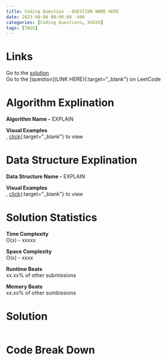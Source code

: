```yaml
---
title: Coding Question - QUESTION NAME HERE
date: 2023-00-00 00:00:00 -400
categories: [Coding Questions, XXXXX]
tags: [TAGS]
---
```


# Links  

Go to the [solution](#solution)  
Go to the [question](LINK HERE){:target="_blank"} on LeetCode  

# Algorithm Explination

**Algorithm Name -** EXPLAIN

**Visual Examples**  
, [click](LINK_HERE){:target="_blank"} to view  

# Data Structure Explination

**Data Structure Name -** EXPLAIN

**Visual Examples**  
, [click](LINK_HERE){:target="_blank"} to view  

# Solution Statistics  

**Time Complexity**  
O(x) - xxxxx

**Space Complexity**  
O(x) - xxxx

**Runtime Beats**  
xx.xx% of other submissions  

**Memory Beats**  
xx.xx% of other sumbissions  

# Solution  

```python
```

# Code Break Down

